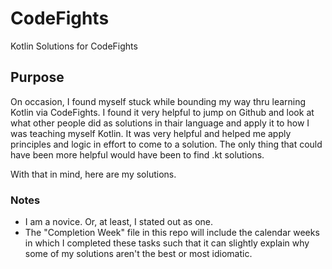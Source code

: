 # CodeFights
Kotlin Solutions for CodeFights

## Purpose
On occasion, I found myself stuck while bounding my way thru learning Kotlin via CodeFights.
I found it very helpful to jump on Github and look at what other people did as solutions in thair language and apply it to how I was teaching myself Kotlin.
It was very helpful and helped me apply principles and logic in effort to come to a solution.  The only thing that could have been more helpful would have been to find .kt solutions.

With that in mind, here are my solutions.

### Notes
* I am a novice.  Or, at least, I stated out as one.
* The "Completion Week" file in this repo will include the calendar weeks in which I completed these tasks such that it can slightly explain why some of my solutions aren't the best or most idiomatic.
